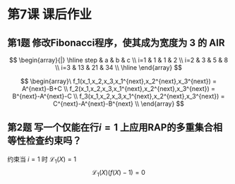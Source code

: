 # 第7课 课后作业

## 第1题 修改Fibonacci程序，使其成为宽度为 3 的 AIR

$$
\begin{array}{|}
\hline
step & a & b & c \\
i=1 & 1 & 1 & 2 \\
i=2 & 3 & 5 & 8 \\
i=3 & 13 & 21 & 34 \\
\hline
\end{array}
$$

$$
\begin{array}\
f_1(x_1,x_2,x_3,x_1^{next},x_2^{next},x_3^{next}) = A^{next}-B+C \\
f_2(x_1,x_2,x_3,x_1^{next},x_2^{next},x_3^{next}) = B^{next}-A^{next}-C \\
f_3(x_1,x_2,x_3,x_1^{next},x_2^{next},x_3^{next}) = C^{next}-A^{next}-B^{next} \\
\end{array}
$$

## 第2题 写一个仅能在行$i=1$ 上应用RAP的多重集合相等性检查约束吗？
约束当 $i=1$ 时 $\mathcal{L}_{1}(X)=1$ 
$$
\mathcal{L}_1(X)(f(X)-1)=0
$$
